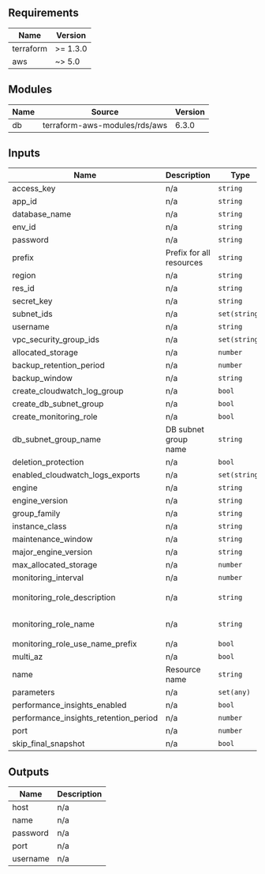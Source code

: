 <!-- BEGIN_TF_DOCS -->
## Requirements

| Name | Version |
|------|---------|
| terraform | >= 1.3.0 |
| aws | ~> 5.0 |

## Modules

| Name | Source | Version |
|------|--------|---------|
| db | terraform-aws-modules/rds/aws | 6.3.0 |

## Inputs

| Name | Description | Type | Default | Required |
|------|-------------|------|---------|:--------:|
| access\_key | n/a | `string` | n/a | yes |
| app\_id | n/a | `string` | n/a | yes |
| database\_name | n/a | `string` | n/a | yes |
| env\_id | n/a | `string` | n/a | yes |
| password | n/a | `string` | n/a | yes |
| prefix | Prefix for all resources | `string` | n/a | yes |
| region | n/a | `string` | n/a | yes |
| res\_id | n/a | `string` | n/a | yes |
| secret\_key | n/a | `string` | n/a | yes |
| subnet\_ids | n/a | `set(string)` | n/a | yes |
| username | n/a | `string` | n/a | yes |
| vpc\_security\_group\_ids | n/a | `set(string)` | n/a | yes |
| allocated\_storage | n/a | `number` | `20` | no |
| backup\_retention\_period | n/a | `number` | `1` | no |
| backup\_window | n/a | `string` | `null` | no |
| create\_cloudwatch\_log\_group | n/a | `bool` | `false` | no |
| create\_db\_subnet\_group | n/a | `bool` | `true` | no |
| create\_monitoring\_role | n/a | `bool` | `true` | no |
| db\_subnet\_group\_name | DB subnet group name | `string` | `""` | no |
| deletion\_protection | n/a | `bool` | `false` | no |
| enabled\_cloudwatch\_logs\_exports | n/a | `set(string)` | `[]` | no |
| engine | n/a | `string` | `"postgres"` | no |
| engine\_version | n/a | `string` | `"14"` | no |
| group\_family | n/a | `string` | `"postgres14"` | no |
| instance\_class | n/a | `string` | `"db.t4g.large"` | no |
| maintenance\_window | n/a | `string` | `null` | no |
| major\_engine\_version | n/a | `string` | `"14"` | no |
| max\_allocated\_storage | n/a | `number` | `100` | no |
| monitoring\_interval | n/a | `number` | `60` | no |
| monitoring\_role\_description | n/a | `string` | `"Monitoring role for RDS cluster"` | no |
| monitoring\_role\_name | n/a | `string` | `"rds-monitoring-role"` | no |
| monitoring\_role\_use\_name\_prefix | n/a | `bool` | `true` | no |
| multi\_az | n/a | `bool` | `true` | no |
| name | Resource name | `string` | `""` | no |
| parameters | n/a | `set(any)` | `[]` | no |
| performance\_insights\_enabled | n/a | `bool` | `true` | no |
| performance\_insights\_retention\_period | n/a | `number` | `7` | no |
| port | n/a | `number` | `5432` | no |
| skip\_final\_snapshot | n/a | `bool` | `true` | no |

## Outputs

| Name | Description |
|------|-------------|
| host | n/a |
| name | n/a |
| password | n/a |
| port | n/a |
| username | n/a |
<!-- END_TF_DOCS -->